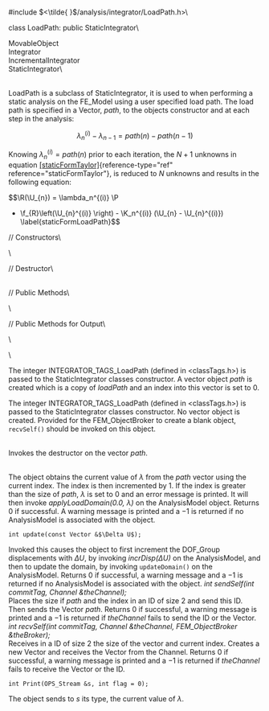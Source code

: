 \
\#include $<\tilde{ }$/analysis/integrator/LoadPath.h$>$\

class LoadPath: public StaticIntegrator\

MovableObject\
Integrator\
IncrementalIntegrator\
StaticIntegrator\

\
LoadPath is a subclass of StaticIntegrator, it is used to when
performing a static analysis on the FE_Model using a user specified load
path. The load path is specified in a Vector, *path*, to the objects
constructor and at each step in the analysis:

$$\lambda_n^{(i)} - \lambda_{n-1} = path(n) - path(n-1)$$

Knowing $\lambda_n^{(i)} = path(n)$ prior to each iteration, the $N+1$
unknowns in
equation [\[staticFormTaylor\]](#staticFormTaylor){reference-type="ref"
reference="staticFormTaylor"}, is reduced to $N$ unknowns and results in
the following equation:

$$\R(\U_{n}) = \lambda_n^{(i)} \P 
 - \f_{R}\left(\U_{n}^{(i)} \right) - 
\K_n^{(i)} 
(\U_{n} - \U_{n}^{(i)})  
\label{staticFormLoadPath}$$


// Constructors\

\

// Destructor\

\
// Public Methods\

\

// Public Methods for Output\

\

\

The integer INTEGRATOR_TAGS_LoadPath (defined in $<$classTags.h$>$) is
passed to the StaticIntegrator classes constructor. A vector object
*path* is created which is a copy of *loadPath* and an index into this
vector is set to $0$.

The integer INTEGRATOR_TAGS_LoadPath (defined in $<$classTags.h$>$) is
passed to the StaticIntegrator classes constructor. No vector object is
created. Provided for the FEM_ObjectBroker to create a blank object,
`recvSelf()` should be invoked on this object.

\
Invokes the destructor on the vector *path*.

\
The object obtains the current value of $\lambda$ from the *path* vector
using the current index. The index is then incremented by $1$. If the
index is greater than the size of *path*, $\lambda$ is set to $0$ and an
error message is printed. It will then invoke *applyLoadDomain(0.0,
$\lambda$)* on the AnalysisModel object. Returns $0$ if successful. A
warning message is printed and a $-1$ is returned if no AnalysisModel is
associated with the object.

```{.cpp}
int update(const Vector &$\Delta U$);
```

Invoked this causes the object to first increment the DOF_Group
displacements with $\Delta U$, by invoking *incrDisp($\Delta U)$* on the
AnalysisModel, and then to update the domain, by invoking
`updateDomain()` on the AnalysisModel. Returns $0$ if successful, a
warning message and a $-1$ is returned if no AnalysisModel is associated
with the object.
*int sendSelf(int commitTag, Channel &theChannel);* \
Places the size if *path* and the index in an ID of size 2 and send this
ID. Then sends the Vector *path*. Returns $0$ if successful, a warning
message is printed and a $-1$ is returned if *theChannel* fails to send
the ID or the Vector.
*int recvSelf(int commitTag, Channel &theChannel, FEM_ObjectBroker
&theBroker);* \
Receives in a ID of size 2 the size of the vector and current index.
Creates a new Vector and receives the Vector from the Channel. Returns
$0$ if successful, a warning message is printed and a $-1$ is returned
if *theChannel* fails to receive the Vector or the ID.

```{.cpp}
int Print(OPS_Stream &s, int flag = 0);
```

The object sends to $s$ its type, the current value of $\lambda$.
